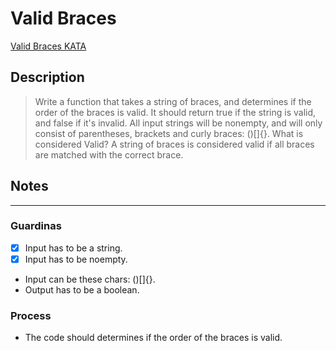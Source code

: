 # Valid Braces

[Valid Braces KATA](https://www.codewars.com/kata/5277c8a221e209d3f6000b56/train/javascript)

## Description

> Write a function that takes a string of braces, and determines if the order of the braces is valid. It should return true if the string is valid, and false if it's invalid.
> All input strings will be nonempty, and will only consist of parentheses, brackets and curly braces: ()[]{}.
What is considered Valid?
> A string of braces is considered valid if all braces are matched with the correct brace.

## Notes

---

### Guardinas

- [x] Input has to be a string.
- [X] Input has to be noempty.
- Input can be these chars: ()[]{}.
- Output has to be a boolean.

### Process

- The code should determines if the order of the braces is valid.
